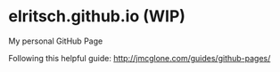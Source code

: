# elritsch.github.io (WIP)
My personal GitHub Page

Following this helpful guide:
http://jmcglone.com/guides/github-pages/
